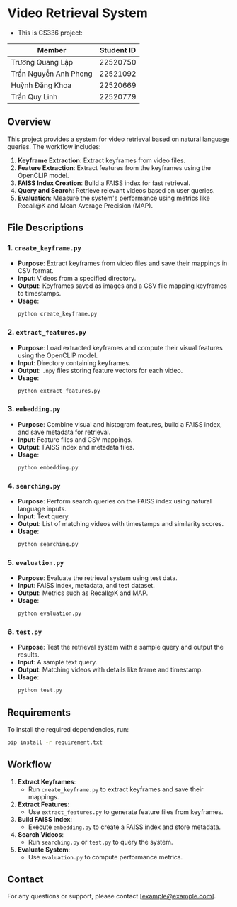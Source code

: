 # Video Retrieval System
- This is CS336 project:

  
| Member               | Student ID |
|----------------------|------------|
| Trương Quang Lập     | 22520750   |
| Trần Nguyễn Anh Phong| 22521092   |
| Huỳnh Đăng Khoa      | 22520669   |
| Trần Quy Linh        | 22520779   |


## Overview
This project provides a system for video retrieval based on natural language queries. The workflow includes:
1. **Keyframe Extraction**: Extract keyframes from video files.
2. **Feature Extraction**: Extract features from the keyframes using the OpenCLIP model.
3. **FAISS Index Creation**: Build a FAISS index for fast retrieval.
4. **Query and Search**: Retrieve relevant videos based on user queries.
5. **Evaluation**: Measure the system's performance using metrics like Recall@K and Mean Average Precision (MAP).

## File Descriptions

### 1. `create_keyframe.py`
- **Purpose**: Extract keyframes from video files and save their mappings in CSV format.
- **Input**: Videos from a specified directory.
- **Output**: Keyframes saved as images and a CSV file mapping keyframes to timestamps.
- **Usage**:
  ```bash
  python create_keyframe.py
  ```

### 2. `extract_features.py`
- **Purpose**: Load extracted keyframes and compute their visual features using the OpenCLIP model.
- **Input**: Directory containing keyframes.
- **Output**: `.npy` files storing feature vectors for each video.
- **Usage**:
  ```bash
  python extract_features.py
  ```

### 3. `embedding.py`
- **Purpose**: Combine visual and histogram features, build a FAISS index, and save metadata for retrieval.
- **Input**: Feature files and CSV mappings.
- **Output**: FAISS index and metadata files.
- **Usage**:
  ```bash
  python embedding.py
  ```

### 4. `searching.py`
- **Purpose**: Perform search queries on the FAISS index using natural language inputs.
- **Input**: Text query.
- **Output**: List of matching videos with timestamps and similarity scores.
- **Usage**:
  ```bash
  python searching.py
  ```

### 5. `evaluation.py`
- **Purpose**: Evaluate the retrieval system using test data.
- **Input**: FAISS index, metadata, and test dataset.
- **Output**: Metrics such as Recall@K and MAP.
- **Usage**:
  ```bash
  python evaluation.py
  ```

### 6. `test.py`
- **Purpose**: Test the retrieval system with a sample query and output the results.
- **Input**: A sample text query.
- **Output**: Matching videos with details like frame and timestamp.
- **Usage**:
  ```bash
  python test.py
  ```

## Requirements
To install the required dependencies, run:
```bash
pip install -r requirement.txt
```

## Workflow
1. **Extract Keyframes**:
   - Run `create_keyframe.py` to extract keyframes and save their mappings.
2. **Extract Features**:
   - Use `extract_features.py` to generate feature files from keyframes.
3. **Build FAISS Index**:
   - Execute `embedding.py` to create a FAISS index and store metadata.
4. **Search Videos**:
   - Run `searching.py` or `test.py` to query the system.
5. **Evaluate System**:
   - Use `evaluation.py` to compute performance metrics.

## Contact
For any questions or support, please contact [example@example.com].
